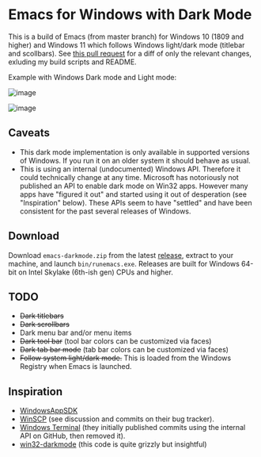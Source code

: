 Emacs for Windows with Dark Mode
================================

This is a build of Emacs (from master branch) for Windows 10 (1809 and
higher) and Windows 11 which follows Windows light/dark mode (titlebar
and scollbars). See [this pull request](https://github.com/vsalvino/emacs/pull/1)
for a diff of only the relevant changes, exluding my build scripts and README.

Example with Windows Dark mode and Light mode:

![image](https://user-images.githubusercontent.com/13453401/138809142-0f4d10a4-a6f6-45ef-b068-041c12ba8b63.png)

![image](https://user-images.githubusercontent.com/13453401/138809293-824ed605-aee5-4041-b446-9fb2e8bf2ab2.png)

Caveats
-------
* This dark mode implementation is only available in supported
  versions of Windows. If you run it on an older system it should
  behave as usual.
* This is using an internal (undocumented) Windows API. Therefore it
  could technically change at any time. Microsoft has notoriously not
  published an API to enable dark mode on Win32 apps. However many
  apps have "figured it out" and started using it out of desperation
  (see "Inspiration" below). These APIs seem to have "settled" and
  have been consistent for the past several releases of Windows.

Download
--------
Download `emacs-darkmode.zip` from the latest
[release](https://github.com/vsalvino/emacs/releases), extract to your
machine, and launch `bin/runemacs.exe`. Releases are built for Windows
64-bit on Intel Skylake (6th-ish gen) CPUs and higher.

TODO
----
* ~~Dark titlebars~~
* ~~Dark scrollbars~~
* Dark menu bar and/or menu items
* ~~Dark tool bar~~ (tool bar colors can be customized via faces)
* ~~Dark tab bar mode~~ (tab bar colors can be customized via faces)
* ~~Follow system light/dark mode.~~ This is loaded from the Windows
  Registry when Emacs is launched.

Inspiration
-----------
* [WindowsAppSDK](https://github.com/microsoft/WindowsAppSDK/issues/41)
* [WinSCP](https://winscp.net/tracker/1920) (see discussion and
  commits on their bug tracker).
* [Windows Terminal](https://github.com/microsoft/terminal/commit/bc7eb9611030aed3204aff4e662c318cbf9143a6#diff-e26a93b2aa9fea92ebf24336c4fe6412L19-L22)
  (they initially published commits using the internal API on GitHub,
  then removed it).
* [win32-darkmode](https://github.com/ysc3839/win32-darkmode) (this
  code is quite grizzly but insightful)
